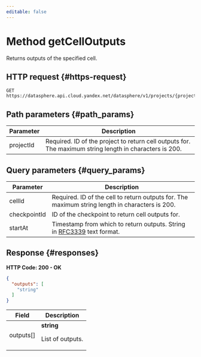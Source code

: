 ```yaml
---
editable: false
---
```


# Method getCellOutputs
Returns outputs of the specified cell.
 

 
## HTTP request {#https-request}
```
GET https://datasphere.api.cloud.yandex.net/datasphere/v1/projects/{projectId}:cellOutputs
```
 
## Path parameters {#path_params}
 
Parameter | Description
--- | ---
projectId | Required. ID of the project to return cell outputs for.  The maximum string length in characters is 200.
 
## Query parameters {#query_params}
 
Parameter | Description
--- | ---
cellId | Required. ID of the cell to return outputs for.  The maximum string length in characters is 200.
checkpointId | ID of the checkpoint to return cell outputs for.
startAt | Timestamp from which to return outputs.  String in [RFC3339](https://www.ietf.org/rfc/rfc3339.txt) text format.
 
## Response {#responses}
**HTTP Code: 200 - OK**

```json 
{
  "outputs": [
    "string"
  ]
}
```

 
Field | Description
--- | ---
outputs[] | **string**<br><p>List of outputs.</p> 